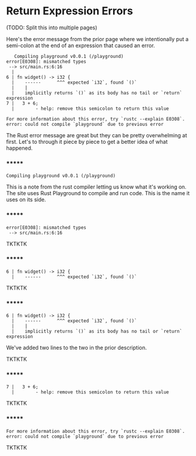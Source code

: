 # Return Expression Errors

(TODO: Split this into multiple pages)

Here's the error message from the prior page
where we intentionally put a semi-colon at
the end of an expression that caused an error.

```rust,noplayground
   Compiling playground v0.0.1 (/playground)
error[E0308]: mismatched types
 --> src/main.rs:6:16
  |
6 | fn widget() -> i32 {
  |    ------      ^^^ expected `i32`, found `()`
  |    |
  |    implicitly returns `()` as its body has no tail or `return` expression
7 |   3 + 6;
  |        - help: remove this semicolon to return this value

For more information about this error, try `rustc --explain E0308`.
error: could not compile `playground` due to previous error
```

The Rust error message are great but they can
be pretty overwhelming at first. Let's to through
it piece by piece to get a better idea of what
happened.

### \*\*\*\*\*

```rust, noplayground
Compiling playground v0.0.1 (/playground)
```

This is a note from the rust compiler letting us
know what it's working on. The site uses Rust Playground
to compile and run code. This is the name it uses
on its side.

### \*\*\*\*\*

```rust, noplayground
error[E0308]: mismatched types
 --> src/main.rs:6:16
```

TKTKTK

### \*\*\*\*\*

```rust, noplayground
6 | fn widget() -> i32 {
  |    ------      ^^^ expected `i32`, found `()`
```

TKTKTK

### \*\*\*\*\*

```rust, noplayground
6 | fn widget() -> i32 {
  |    ------      ^^^ expected `i32`, found `()`
  |    |
  |    implicitly returns `()` as its body has no tail or `return` expression
```

We've added two lines to the two in the prior description.

TKTKTK

### \*\*\*\*\*

```rust, noplayground
7 |   3 + 6;
  |        - help: remove this semicolon to return this value
```

TKTKTK

### \*\*\*\*\*

```rust, noplayground
For more information about this error, try `rustc --explain E0308`.
error: could not compile `playground` due to previous error
```

TKTKTK
